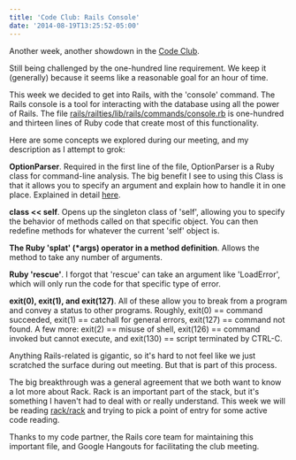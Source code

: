 ```yaml
---
title: 'Code Club: Rails Console'
date: '2014-08-19T13:25:52-05:00'
---
```


Another week, another showdown in the <a href='http://worth-chicago.co/code-club/'>Code Club</a>.

Still being challenged by the one-hundred line requirement.  We keep it (generally) because it seems like a reasonable goal for an hour of time.

This week we decided to get into Rails, with the 'console' command.  The Rails console is a tool for interacting with the database using all the power of Rails.  The file <a href='https://github.com/rails/rails/blob/master/railties/lib/rails/commands/console.rb'>rails/railties/lib/rails/commands/console.rb</a> is one-hundred and thirteen lines of Ruby code that create most of this functionality.

Here are some concepts we explored during our meeting, and my description as I attempt to grok:

<strong>OptionParser</strong>.  Required in the first line of the file, OptionParser is a Ruby class for command-line analysis.  The big benefit I see to using this Class is that it allows you to specify an argument and explain how to handle it in one place. Explained in detail <a href='http://ruby-doc.org/stdlib-2.1.2/libdoc/optparse/rdoc/OptionParser.html'>here</a>.

<strong>class << self</strong>.  Opens up the singleton class of 'self', allowing you to specify the behavior of methods called on that specific object.  You can then redefine methods for whatever the current 'self' object is.

<strong>The Ruby 'splat' (*args) operator in a method definition</strong>.  Allows the method to take any number of arguments.

<strong>Ruby 'rescue'</strong>.  I forgot that 'rescue' can take an argument like 'LoadError', which will only run the code for that specific type of error.

<strong>exit(0), exit(1), and exit(127)</strong>.  All of these allow you to break from a program and convey a status to other programs.  Roughly, exit(0) == command succeeded, exit(1) == catchall for general errors, exit(127) == command not found.  A few more: exit(2) == misuse of shell, exit(126) == command invoked but cannot execute, and exit(130) == script terminated by CTRL-C.

Anything Rails-related is gigantic, so it's hard to not feel like we just scratched the surface during out meeting.  But that is part of this process.

The big breakthrough was a general agreement that we both want to know a lot more about Rack.  Rack is an important part of the stack, but it's something I haven't had to deal with or really understand.   This week we will be reading <a href='https://github.com/rack/rack'>rack/rack</a> and trying to pick a point of entry for some active code reading.

Thanks to my code partner, the Rails core team for maintaining this important file, and Google Hangouts for facilitating the club meeting.
